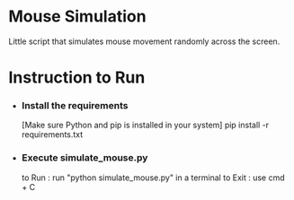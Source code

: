 # Mouse Simulation
Little script that simulates mouse movement randomly across the screen.

# Instruction to Run
- ### Install the requirements 
  [Make sure Python and pip is installed in your system]
  pip install -r requirements.txt
- ### Execute simulate_mouse.py 
  to Run  : run "python simulate_mouse.py" in a terminal
  to Exit : use cmd + C
